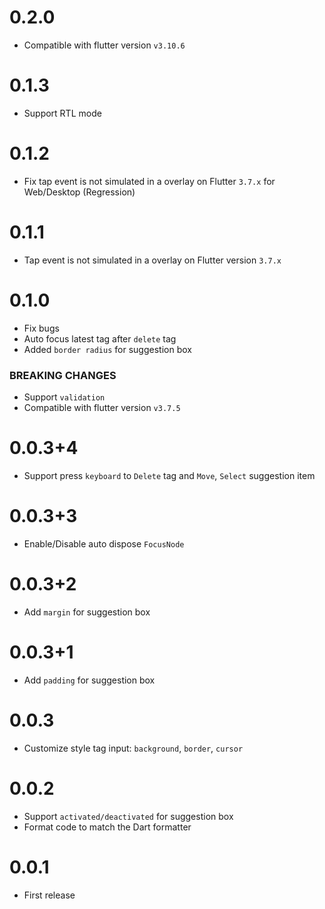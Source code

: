 
# 0.2.0

- Compatible with flutter version `v3.10.6`

# 0.1.3

- Support RTL mode

# 0.1.2

- Fix tap event is not simulated in a overlay on Flutter `3.7.x` for Web/Desktop (Regression)

# 0.1.1

- Tap event is not simulated in a overlay on Flutter version `3.7.x`

# 0.1.0

- Fix bugs
- Auto focus latest tag after `delete` tag
- Added `border radius` for suggestion box

### BREAKING CHANGES
- Support `validation` 
- Compatible with flutter version `v3.7.5` 

# 0.0.3+4

- Support press `keyboard` to `Delete` tag and `Move`, `Select` suggestion item

# 0.0.3+3

- Enable/Disable auto dispose `FocusNode`

# 0.0.3+2

- Add `margin` for suggestion box

# 0.0.3+1

- Add `padding` for suggestion box

# 0.0.3

- Customize style tag input: `background`, `border`, `cursor`

# 0.0.2

- Support `activated/deactivated` for suggestion box
- Format code to match the Dart formatter

# 0.0.1

- First release